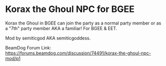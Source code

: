 # Korax the Ghoul NPC for BGEE
Korax the Ghoul in BGEE can join the party as a normal party member or as a "7th" party member AKA a familiar!  For BGEE &amp; EET.

Mod by semiticgod AKA semiticgoddess.

BeamDog Forum Link: https://forums.beamdog.com/discussion/74491/korax-the-ghoul-npc-mod/p1
